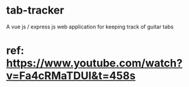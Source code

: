 # tab-tracker
A vue js / express js web application for keeping track of guitar tabs
# ref: https://www.youtube.com/watch?v=Fa4cRMaTDUI&t=458s
